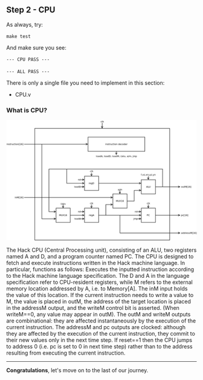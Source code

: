 ## Step 2 - CPU

As always, try:

```
make test
```

And make sure you see:

```
--- CPU PASS ---

--- ALL PASS ---
```

There is only a single file you need to implement in this section:

- CPU.v

### What is CPU?

![](./img/CPU.png)

The Hack CPU (Central Processing unit), consisting of an ALU, two registers named A and D, and a program counter named PC. The CPU is designed to fetch and execute instructions written in the Hack machine language. In particular, functions as follows: Executes the inputted instruction according to the Hack machine language specification. The D and A in the language specification refer to CPU-resident registers, while M refers to the external memory location addressed by A, i.e. to Memory[A]. The inM input holds the value of this location. If the current instruction needs to write a value to M, the value is placed in outM, the address of the target location is placed in the addressM output, and the writeM control bit is asserted. (When writeM==0, any value may appear in outM). The outM and writeM outputs are combinational: they are affected instantaneously by the execution of the current instruction. The addressM and pc outputs are clocked: although they are affected by the execution of the current instruction, they commit to their new values only in the next time step. If reset==1 then the CPU jumps to address 0 (i.e. pc is set to 0 in next time step) rather than to the address resulting from executing the current instruction.

----

**Congratulations**, let's move on to the last of our journey.
